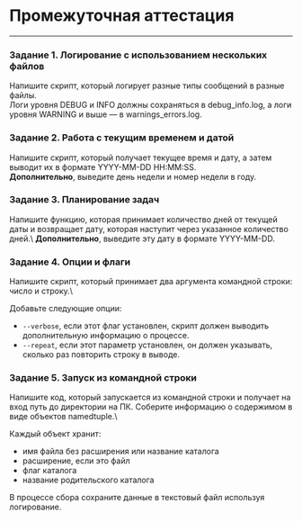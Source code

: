 # Промежуточная аттестация

---

### Задание 1. Логирование с использованием нескольких файлов
Напишите скрипт, который логирует разные типы сообщений в разные файлы.\
Логи уровня DEBUG и INFO должны сохраняться в debug_info.log, а логи уровня
WARNING и выше — в warnings_errors.log.

### Задание 2. Работа с текущим временем и датой
Напишите скрипт, который получает текущее время и дату, а затем выводит их в
формате YYYY-MM-DD HH:MM:SS.\
**Дополнительно**, выведите день недели и номер
недели в году.

### Задание 3. Планирование задач
Напишите функцию, которая принимает количество дней от текущей даты и
возвращает дату, которая наступит через указанное количество дней.\ 
**Дополнительно**, выведите эту дату в формате YYYY-MM-DD.

### Задание 4. Опции и флаги
Напишите скрипт, который принимает два аргумента командной строки: число и
строку.\

Добавьте следующие опции:
- ``--verbose``, если этот флаг установлен, скрипт должен выводить
дополнительную информацию о процессе.
- ``--repeat``, если этот параметр установлен, он должен указывать,
сколько раз повторить строку в выводе.

### Задание 5. Запуск из командной строки
Напишите код, который запускается из командной строки и получает на вход путь
до директории на ПК. Соберите информацию о содержимом в виде объектов
namedtuple.\

Каждый объект хранит: 
- имя файла без расширения или название
каталога
- расширение, если это файл
- флаг каталога
- название родительского каталога

В процессе сбора сохраните данные в текстовый файл используя
логирование.